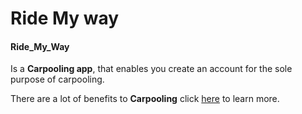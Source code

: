 
# Ride My way

#### Ride_My_Way 

Is a **Carpooling app**, that enables you create an account for the sole purpose of carpooling.

There are a lot of benefits to **Carpooling** click [here](/ "https://en.wikipedia.org/wiki/Carpool") to learn more.
